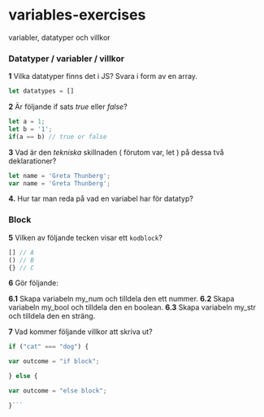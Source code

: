 # variables-exercises
variabler, datatyper och villkor

### Datatyper / variabler / villkor
**1** Vilka datatyper finns det i JS? Svara i form av en array.

```javascript
let datatypes = []
```

**2** Är följande if sats *true* eller *false*?

```javascript
let a = 1;
let b = '1';
if(a == b) // true or false
```

**3** Vad är den *tekniska* skillnaden ( förutom var, let ) på dessa två deklarationer?

```javascript
let name = 'Greta Thunberg';
var name = 'Greta Thunberg';
```

**4.** Hur tar man reda på vad en variabel har för datatyp?

### Block 

**5** Vilken av följande tecken visar ett ```kodblock```?

```javascript
[] // A 
() // B
{} // C
```

**6** Gör följande:

**6.1** Skapa variabeln my_num och tilldela den ett nummer.
**6.2** Skapa variabeln my_bool och tilldela den en boolean.
**6.3** Skapa variabeln my_str och tilldela den en sträng.

**7** Vad kommer följande villkor att skriva ut?

```javascript
if ("cat" === "dog") {

var outcome = "if block";

} else {

var outcome = "else block";

}```
